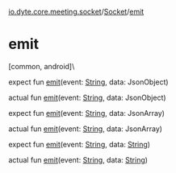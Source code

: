 [io.dyte.core.meeting.socket](../index.md)/[Socket](index.md)/[emit](emit.md)

# emit

[common, android]\

expect fun [emit](emit.md)(event: [String](https://kotlinlang.org/api/latest/jvm/stdlib/kotlin/-string/index.html), data: JsonObject)


actual fun [emit](emit.md)(event: [String](https://kotlinlang.org/api/latest/jvm/stdlib/kotlin/-string/index.html), data: JsonObject)


expect fun [emit](emit.md)(event: [String](https://kotlinlang.org/api/latest/jvm/stdlib/kotlin/-string/index.html), data: JsonArray)


actual fun [emit](emit.md)(event: [String](https://kotlinlang.org/api/latest/jvm/stdlib/kotlin/-string/index.html), data: JsonArray)


expect fun [emit](emit.md)(event: [String](https://kotlinlang.org/api/latest/jvm/stdlib/kotlin/-string/index.html), data: [String](https://kotlinlang.org/api/latest/jvm/stdlib/kotlin/-string/index.html))


actual fun [emit](emit.md)(event: [String](https://kotlinlang.org/api/latest/jvm/stdlib/kotlin/-string/index.html), data: [String](https://kotlinlang.org/api/latest/jvm/stdlib/kotlin/-string/index.html))
